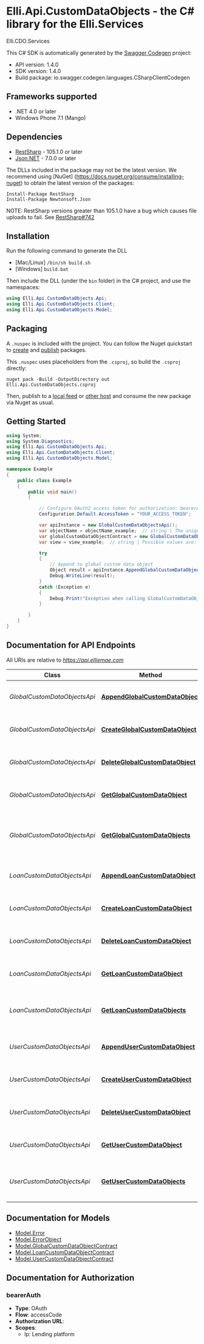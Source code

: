 # Elli.Api.CustomDataObjects - the C# library for the Elli.Services

Elli.CDO.Services

This C# SDK is automatically generated by the [Swagger Codegen](https://github.com/swagger-api/swagger-codegen) project:

- API version: 1.4.0
- SDK version: 1.4.0
- Build package: io.swagger.codegen.languages.CSharpClientCodegen

<a name="frameworks-supported"></a>
## Frameworks supported
- .NET 4.0 or later
- Windows Phone 7.1 (Mango)

<a name="dependencies"></a>
## Dependencies
- [RestSharp](https://www.nuget.org/packages/RestSharp) - 105.1.0 or later
- [Json.NET](https://www.nuget.org/packages/Newtonsoft.Json/) - 7.0.0 or later

The DLLs included in the package may not be the latest version. We recommend using [NuGet] (https://docs.nuget.org/consume/installing-nuget) to obtain the latest version of the packages:
```
Install-Package RestSharp
Install-Package Newtonsoft.Json
```

NOTE: RestSharp versions greater than 105.1.0 have a bug which causes file uploads to fail. See [RestSharp#742](https://github.com/restsharp/RestSharp/issues/742)

<a name="installation"></a>
## Installation
Run the following command to generate the DLL
- [Mac/Linux] `/bin/sh build.sh`
- [Windows] `build.bat`

Then include the DLL (under the `bin` folder) in the C# project, and use the namespaces:
```csharp
using Elli.Api.CustomDataObjects.Api;
using Elli.Api.CustomDataObjects.Client;
using Elli.Api.CustomDataObjects.Model;
```
<a name="packaging"></a>
## Packaging

A `.nuspec` is included with the project. You can follow the Nuget quickstart to [create](https://docs.microsoft.com/en-us/nuget/quickstart/create-and-publish-a-package#create-the-package) and [publish](https://docs.microsoft.com/en-us/nuget/quickstart/create-and-publish-a-package#publish-the-package) packages.

This `.nuspec` uses placeholders from the `.csproj`, so build the `.csproj` directly:

```
nuget pack -Build -OutputDirectory out Elli.Api.CustomDataObjects.csproj
```

Then, publish to a [local feed](https://docs.microsoft.com/en-us/nuget/hosting-packages/local-feeds) or [other host](https://docs.microsoft.com/en-us/nuget/hosting-packages/overview) and consume the new package via Nuget as usual.

<a name="getting-started"></a>
## Getting Started

```csharp
using System;
using System.Diagnostics;
using Elli.Api.CustomDataObjects.Api;
using Elli.Api.CustomDataObjects.Client;
using Elli.Api.CustomDataObjects.Model;

namespace Example
{
    public class Example
    {
        public void main()
        {

            // Configure OAuth2 access token for authorization: bearerAuth
            Configuration.Default.AccessToken = "YOUR_ACCESS_TOKEN";

            var apiInstance = new GlobalCustomDataObjectsApi();
            var objectName = objectName_example;  // string | The unique identifier assigned to a CDO under specific resource
            var globalCustomDataObjectContract = new GlobalCustomDataObjectContract(); // GlobalCustomDataObjectContract |  (optional) 
            var view = view_example;  // string | Possible values are: entity - Returns all properties of the resource. id - Returns the ID assigned to the resource. (optional) 

            try
            {
                // Append to global custom data object
                Object result = apiInstance.AppendGlobalCustomDataObject(objectName, globalCustomDataObjectContract, view);
                Debug.WriteLine(result);
            }
            catch (Exception e)
            {
                Debug.Print("Exception when calling GlobalCustomDataObjectsApi.AppendGlobalCustomDataObject: " + e.Message );
            }

        }
    }
}
```

<a name="documentation-for-api-endpoints"></a>
## Documentation for API Endpoints

All URIs are relative to *https://api.elliemae.com*

Class | Method | HTTP request | Description
------------ | ------------- | ------------- | -------------
*GlobalCustomDataObjectsApi* | [**AppendGlobalCustomDataObject**](docs/GlobalCustomDataObjectsApi.md#appendglobalcustomdataobject) | **PATCH** /encompass/v1/company/customObjects/{objectName} | Append to global custom data object
*GlobalCustomDataObjectsApi* | [**CreateGlobalCustomDataObject**](docs/GlobalCustomDataObjectsApi.md#createglobalcustomdataobject) | **PUT** /encompass/v1/company/customObjects/{objectName} | Create a global custom data object
*GlobalCustomDataObjectsApi* | [**DeleteGlobalCustomDataObject**](docs/GlobalCustomDataObjectsApi.md#deleteglobalcustomdataobject) | **DELETE** /encompass/v1/company/customObjects/{objectName} | Removes a global custom data objec
*GlobalCustomDataObjectsApi* | [**GetGlobalCustomDataObject**](docs/GlobalCustomDataObjectsApi.md#getglobalcustomdataobject) | **GET** /encompass/v1/company/customObjects/{objectName} | Retrieve a global custom data object
*GlobalCustomDataObjectsApi* | [**GetGlobalCustomDataObjects**](docs/GlobalCustomDataObjectsApi.md#getglobalcustomdataobjects) | **GET** /encompass/v1/company/customObjects | Retrieve all custom data objects for any instance
*LoanCustomDataObjectsApi* | [**AppendLoanCustomDataObject**](docs/LoanCustomDataObjectsApi.md#appendloancustomdataobject) | **PATCH** /encompass/v1/loans/{loanId}/customObjects/{objectName} | Append custom data object for a loan
*LoanCustomDataObjectsApi* | [**CreateLoanCustomDataObject**](docs/LoanCustomDataObjectsApi.md#createloancustomdataobject) | **PUT** /encompass/v1/loans/{loanId}/customObjects/{objectName} | Create a loan custom data object
*LoanCustomDataObjectsApi* | [**DeleteLoanCustomDataObject**](docs/LoanCustomDataObjectsApi.md#deleteloancustomdataobject) | **DELETE** /encompass/v1/loans/{loanId}/customObjects/{objectName} | Removes custom data object for a loan
*LoanCustomDataObjectsApi* | [**GetLoanCustomDataObject**](docs/LoanCustomDataObjectsApi.md#getloancustomdataobject) | **GET** /encompass/v1/loans/{loanId}/customObjects/{objectName} | Retrieve a loan custom data object
*LoanCustomDataObjectsApi* | [**GetLoanCustomDataObjects**](docs/LoanCustomDataObjectsApi.md#getloancustomdataobjects) | **GET** /encompass/v1/loans/{loanId}/customObjects | Retrieve all loan custom data objects
*UserCustomDataObjectsApi* | [**AppendUserCustomDataObject**](docs/UserCustomDataObjectsApi.md#appendusercustomdataobject) | **PATCH** /encompass/v1/users/{userId}/customObjects/{objectName} | Append custom data object for a user
*UserCustomDataObjectsApi* | [**CreateUserCustomDataObject**](docs/UserCustomDataObjectsApi.md#createusercustomdataobject) | **PUT** /encompass/v1/users/{userId}/customObjects/{objectName} | Create a user custom data object
*UserCustomDataObjectsApi* | [**DeleteUserCustomDataObject**](docs/UserCustomDataObjectsApi.md#deleteusercustomdataobject) | **DELETE** /encompass/v1/users/{userId}/customObjects/{objectName} | Removes custom data object for a user
*UserCustomDataObjectsApi* | [**GetUserCustomDataObject**](docs/UserCustomDataObjectsApi.md#getusercustomdataobject) | **GET** /encompass/v1/users/{userId}/customObjects/{objectName} | Retrieve a user custom data object
*UserCustomDataObjectsApi* | [**GetUserCustomDataObjects**](docs/UserCustomDataObjectsApi.md#getusercustomdataobjects) | **GET** /encompass/v1/users/{userId}/customObjects | Retrieve all user custom data objects


<a name="documentation-for-models"></a>
## Documentation for Models

 - [Model.Error](docs/Error.md)
 - [Model.ErrorObject](docs/ErrorObject.md)
 - [Model.GlobalCustomDataObjectContract](docs/GlobalCustomDataObjectContract.md)
 - [Model.LoanCustomDataObjectContract](docs/LoanCustomDataObjectContract.md)
 - [Model.UserCustomDataObjectContract](docs/UserCustomDataObjectContract.md)


<a name="documentation-for-authorization"></a>
## Documentation for Authorization

<a name="bearerAuth"></a>
### bearerAuth

- **Type**: OAuth
- **Flow**: accessCode
- **Authorization URL**: 
- **Scopes**: 
  - lp: Lending platform

